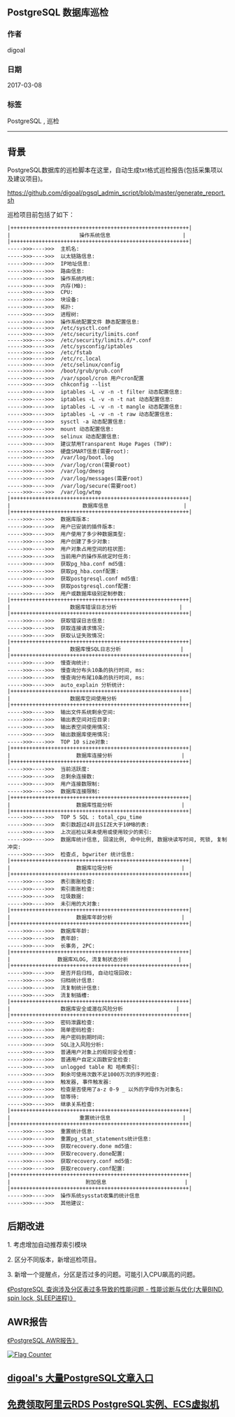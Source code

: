 ## PostgreSQL 数据库巡检   
                            
### 作者                                                                         
digoal                       
                              
### 日期                         
2017-03-08                     
                          
### 标签                       
PostgreSQL , 巡检  
                            
----                      
                               
## 背景      
PostgreSQL数据库的巡检脚本在这里，自动生成txt格式巡检报告(包括采集项以及建议项目)。   
  
https://github.com/digoal/pgsql_admin_script/blob/master/generate_report.sh  
  
巡检项目前包括了如下：  
  
```  
|+++++++++++++++++++++++++++++++++++++++++++++++++++++++++|    
|                      操作系统信息                       |    
|+++++++++++++++++++++++++++++++++++++++++++++++++++++++++|    
----->>>---->>>  主机名:     
----->>>---->>>  以太链路信息:     
----->>>---->>>  IP地址信息:     
----->>>---->>>  路由信息:     
----->>>---->>>  操作系统内核:     
----->>>---->>>  内存(MB):     
----->>>---->>>  CPU:     
----->>>---->>>  块设备:     
----->>>---->>>  拓扑:     
----->>>---->>>  进程树:     
----->>>---->>>  操作系统配置文件 静态配置信息:     
----->>>---->>>  /etc/sysctl.conf     
----->>>---->>>  /etc/security/limits.conf     
----->>>---->>>  /etc/security/limits.d/*.conf     
----->>>---->>>  /etc/sysconfig/iptables     
----->>>---->>>  /etc/fstab     
----->>>---->>>  /etc/rc.local     
----->>>---->>>  /etc/selinux/config     
----->>>---->>>  /boot/grub/grub.conf     
----->>>---->>>  /var/spool/cron 用户cron配置     
----->>>---->>>  chkconfig --list     
----->>>---->>>  iptables -L -v -n -t filter 动态配置信息:     
----->>>---->>>  iptables -L -v -n -t nat 动态配置信息:     
----->>>---->>>  iptables -L -v -n -t mangle 动态配置信息:     
----->>>---->>>  iptables -L -v -n -t raw 动态配置信息:     
----->>>---->>>  sysctl -a 动态配置信息:     
----->>>---->>>  mount 动态配置信息:     
----->>>---->>>  selinux 动态配置信息:     
----->>>---->>>  建议禁用Transparent Huge Pages (THP):     
----->>>---->>>  硬盘SMART信息(需要root):     
----->>>---->>>  /var/log/boot.log     
----->>>---->>>  /var/log/cron(需要root)     
----->>>---->>>  /var/log/dmesg     
----->>>---->>>  /var/log/messages(需要root)     
----->>>---->>>  /var/log/secure(需要root)     
----->>>---->>>  /var/log/wtmp     
|+++++++++++++++++++++++++++++++++++++++++++++++++++++++++|    
|                       数据库信息                        |    
|+++++++++++++++++++++++++++++++++++++++++++++++++++++++++|    
----->>>---->>>  数据库版本:     
----->>>---->>>  用户已安装的插件版本:     
----->>>---->>>  用户使用了多少种数据类型:     
----->>>---->>>  用户创建了多少对象:     
----->>>---->>>  用户对象占用空间的柱状图:     
----->>>---->>>  当前用户的操作系统定时任务:     
----->>>---->>>  获取pg_hba.conf md5值:     
----->>>---->>>  获取pg_hba.conf配置:     
----->>>---->>>  获取postgresql.conf md5值:     
----->>>---->>>  获取postgresql.conf配置:     
----->>>---->>>  用户或数据库级别定制参数:     
|+++++++++++++++++++++++++++++++++++++++++++++++++++++++++|    
|                   数据库错误日志分析                    |    
|+++++++++++++++++++++++++++++++++++++++++++++++++++++++++|    
----->>>---->>>  获取错误日志信息:     
----->>>---->>>  获取连接请求情况:     
----->>>---->>>  获取认证失败情况:     
|+++++++++++++++++++++++++++++++++++++++++++++++++++++++++|    
|                   数据库慢SQL日志分析                   |    
|+++++++++++++++++++++++++++++++++++++++++++++++++++++++++|    
----->>>---->>>  慢查询统计:     
----->>>---->>>  慢查询分布头10条的执行时间, ms:     
----->>>---->>>  慢查询分布尾10条的执行时间, ms:     
----->>>---->>>  auto_explain 分析统计:     
|+++++++++++++++++++++++++++++++++++++++++++++++++++++++++|    
|                   数据库空间使用分析                    |    
|+++++++++++++++++++++++++++++++++++++++++++++++++++++++++|    
----->>>---->>>  输出文件系统剩余空间:     
----->>>---->>>  输出表空间对应目录:     
----->>>---->>>  输出表空间使用情况:     
----->>>---->>>  输出数据库使用情况:     
----->>>---->>>  TOP 10 size对象:     
|+++++++++++++++++++++++++++++++++++++++++++++++++++++++++|    
|                     数据库连接分析                      |    
|+++++++++++++++++++++++++++++++++++++++++++++++++++++++++|    
----->>>---->>>  当前活跃度:     
----->>>---->>>  总剩余连接数:     
----->>>---->>>  用户连接数限制:     
----->>>---->>>  数据库连接限制:     
|+++++++++++++++++++++++++++++++++++++++++++++++++++++++++|    
|                     数据库性能分析                      |    
|+++++++++++++++++++++++++++++++++++++++++++++++++++++++++|    
----->>>---->>>  TOP 5 SQL : total_cpu_time     
----->>>---->>>  索引数超过4并且SIZE大于10MB的表:     
----->>>---->>>  上次巡检以来未使用或使用较少的索引:     
----->>>---->>>  数据库统计信息, 回滚比例, 命中比例, 数据块读写时间, 死锁, 复制冲突:     
----->>>---->>>  检查点, bgwriter 统计信息:     
|+++++++++++++++++++++++++++++++++++++++++++++++++++++++++|    
|                     数据库垃圾分析                      |    
|+++++++++++++++++++++++++++++++++++++++++++++++++++++++++|    
----->>>---->>>  表引膨胀检查:     
----->>>---->>>  索引膨胀检查:     
----->>>---->>>  垃圾数据:     
----->>>---->>>  未引用的大对象:     
|+++++++++++++++++++++++++++++++++++++++++++++++++++++++++|    
|                     数据库年龄分析                      |    
|+++++++++++++++++++++++++++++++++++++++++++++++++++++++++|    
----->>>---->>>  数据库年龄:     
----->>>---->>>  表年龄:     
----->>>---->>>  长事务, 2PC:     
|+++++++++++++++++++++++++++++++++++++++++++++++++++++++++|    
|               数据库XLOG, 流复制状态分析                |    
|+++++++++++++++++++++++++++++++++++++++++++++++++++++++++|    
----->>>---->>>  是否开启归档, 自动垃圾回收:     
----->>>---->>>  归档统计信息:     
----->>>---->>>  流复制统计信息:     
----->>>---->>>  流复制插槽:     
|+++++++++++++++++++++++++++++++++++++++++++++++++++++++++|    
|                数据库安全或潜在风险分析                 |    
|+++++++++++++++++++++++++++++++++++++++++++++++++++++++++|    
----->>>---->>>  密码泄露检查:     
----->>>---->>>  简单密码检查:     
----->>>---->>>  用户密码到期时间:     
----->>>---->>>  SQL注入风险分析:     
----->>>---->>>  普通用户对象上的规则安全检查:     
----->>>---->>>  普通用户自定义函数安全检查:     
----->>>---->>>  unlogged table 和 哈希索引:     
----->>>---->>>  剩余可使用次数不足1000万次的序列检查:     
----->>>---->>>  触发器, 事件触发器:     
----->>>---->>>  检查是否使用了a-z 0-9 _ 以外的字母作为对象名:     
----->>>---->>>  锁等待:     
----->>>---->>>  继承关系检查:     
|+++++++++++++++++++++++++++++++++++++++++++++++++++++++++|    
|                      重置统计信息                       |    
|+++++++++++++++++++++++++++++++++++++++++++++++++++++++++|    
----->>>---->>>  重置统计信息:     
----->>>---->>>  重置pg_stat_statements统计信息:     
----->>>---->>>  获取recovery.done md5值:     
----->>>---->>>  获取recovery.done配置:     
----->>>---->>>  获取recovery.conf md5值:     
----->>>---->>>  获取recovery.conf配置:     
|+++++++++++++++++++++++++++++++++++++++++++++++++++++++++|    
|                        附加信息                         |    
|+++++++++++++++++++++++++++++++++++++++++++++++++++++++++|    
----->>>---->>>  操作系统sysstat收集的统计信息     
----->>>---->>>  其他建议:     
```  
  
## 后期改进
1\. 考虑增加自动推荐索引模块  
  
2\. 区分不同版本，新增巡检项目。  
  
3\. 新增一个提醒点，分区是否过多的问题。可能引入CPU飙高的问题。   
   
[《PostgreSQL 查询涉及分区表过多导致的性能问题 - 性能诊断与优化(大量BIND, spin lock, SLEEP进程)》](../201801/20180124_01.md)  
  
## AWR报告
[《PostgreSQL AWR报告》](../201611/20161123_01.md)  
  
  
<a rel="nofollow" href="http://info.flagcounter.com/h9V1"  ><img src="http://s03.flagcounter.com/count/h9V1/bg_FFFFFF/txt_000000/border_CCCCCC/columns_2/maxflags_12/viewers_0/labels_0/pageviews_0/flags_0/"  alt="Flag Counter"  border="0"  ></a>  
  
  
  
  
  
  
## [digoal's 大量PostgreSQL文章入口](https://github.com/digoal/blog/blob/master/README.md "22709685feb7cab07d30f30387f0a9ae")
  
  
## [免费领取阿里云RDS PostgreSQL实例、ECS虚拟机](https://free.aliyun.com/ "57258f76c37864c6e6d23383d05714ea")
  
